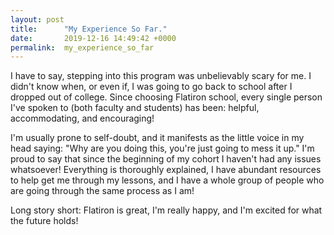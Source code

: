 ```yaml
---
layout: post
title:      "My Experience So Far."
date:       2019-12-16 14:49:42 +0000
permalink:  my_experience_so_far
---
```



   I have to say, stepping into this program was unbelievably scary for me. I didn't know when, or even if, I was going to go back to school after I dropped out of college.  Since choosing Flatiron school, every single person I've spoken to (both faculty and students) has been: helpful, accommodating, and encouraging!  

   I'm usually prone to self-doubt, and it manifests as the little voice in my head saying: "Why are you doing this, you're just going to mess it up." I'm proud to say that since the beginning of my cohort I haven't had any issues whatsoever! Everything is thoroughly explained, I have abundant resources to help get me through my lessons, and I have a whole group of people who are going through the same process as I am! 

Long story short: Flatiron is great, I'm really happy, and I'm excited for what the future holds! 
